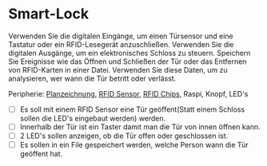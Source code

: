 # Smart-Lock

Verwenden Sie die digitalen Eingänge, um einen Türsensor und eine Tastatur oder ein RFID-Lesegerät anzuschließen. Verwenden Sie die digitalen Ausgänge, um ein elektronisches Schloss zu steuern. Speichern Sie Ereignisse wie das Öffnen und Schließen der Tür oder das Entfernen von RFID-Karten in einer Datei. Verwenden Sie diese Daten, um zu analysieren, wer wann die Tür betritt oder verlässt.

Peripherie: [Planzeichnung](https://fritzing.org/), [RFID Sensor](https://www.az-delivery.de/products/rfid-set), [RFID Chips](https://www.az-delivery.de/products/13-56mhz-transponder?variant=38522275218), Raspi, Knopf, LED's

- [ ] Es soll mit einem RFID Sensor eine Tür geöffent(Statt einem Schloss sollen die LED's eingebaut werden) werden.
- [ ] Innerhalb der Tür ist ein Taster damit man die Tür von innen öffnen kann.
- [ ] 2 LED's sollen anzeigen, ob die Tür offen oder geschlossen ist.
- [ ] Es sollen in ein File gespeichert werden, welche Person wann die Tür geöffent hat.
